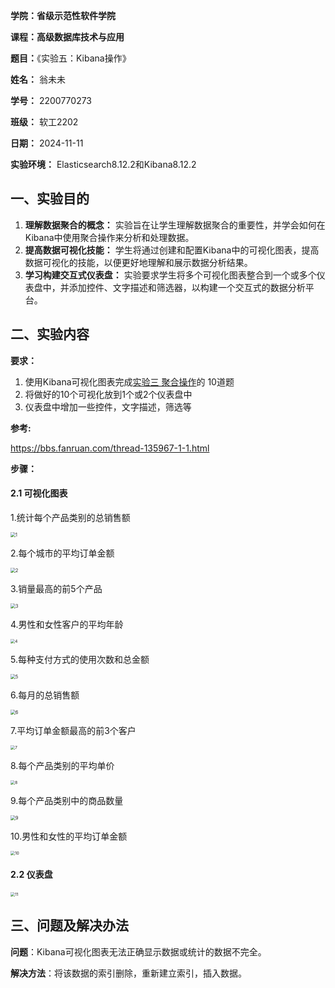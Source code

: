 **学院：省级示范性软件学院**

**课程：高级数据库技术与应用**

**题目：**《实验五：Kibana操作》

**姓名：** 翁未未

**学号：** 2200770273

**班级：** 软工2202

**日期：** 2024-11-11

**实验环境：** Elasticsearch8.12.2和Kibana8.12.2

## 一、实验目的

1. **理解数据聚合的概念：** 实验旨在让学生理解数据聚合的重要性，并学会如何在Kibana中使用聚合操作来分析和处理数据。
2. **提高数据可视化技能：** 学生将通过创建和配置Kibana中的可视化图表，提高数据可视化的技能，以便更好地理解和展示数据分析结果。
3. **学习构建交互式仪表盘：** 实验要求学生将多个可视化图表整合到一个或多个仪表盘中，并添加控件、文字描述和筛选器，以构建一个交互式的数据分析平台。

## 二、实验内容

**要求：**

1. 使用Kibana可视化图表完成[实验三 聚合操作](https://www.yuque.com/u369937/wskurb/nizzczly3ahu08t9)的 10道题
2. 将做好的10个可视化放到1个或2个仪表盘中
3. 仪表盘中增加一些控件，文字描述，筛选等

**参考:**

https://bbs.fanruan.com/thread-135967-1-1.html

**步骤：**

#### 2.1 可视化图表

1.统计每个产品类别的总销售额

<img src="images/1.png" alt="1" style="zoom: 50%;" />

2.每个城市的平均订单金额

<img src="images/2.png" alt="2" style="zoom:50%;" />

3.销量最高的前5个产品

<img src="images/3.png" alt="3" style="zoom:50%;" />

4.男性和女性客户的平均年龄

<img src="images/4.png" alt="4" style="zoom:45%;" />

5.每种支付方式的使用次数和总金额

<img src="images/5.png" alt="5" style="zoom:50%;" />

6.每月的总销售额

<img src="images/6.png" alt="6" style="zoom:50%;" />

7.平均订单金额最高的前3个客户

<img src="images/7.png" alt="7" style="zoom:45%;" />

8.每个产品类别的平均单价

<img src="images/8.png" alt="8" style="zoom:45%;" />

9.每个产品类别中的商品数量

<img src="images/9.png" alt="9" style="zoom:50%;" />

10.男性和女性的平均订单金额

<img src="images/10.png" alt="10" style="zoom:45%;" />



#### 2.2 仪表盘

<img src="images/11.png" alt="11" style="zoom:45%;" />



## 三、问题及解决办法

**问题**：Kibana可视化图表无法正确显示数据或统计的数据不完全。

**解决方法**：将该数据的索引删除，重新建立索引，插入数据。
